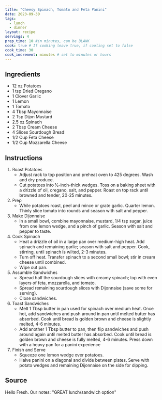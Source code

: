 ```yaml
---
title: "Cheesy Spinach, Tomato and Feta Panini"
date: 2023-09-30
tags: 
  - lunch
  - dinner
layout: recipe
servings: 4
prep_time: 10 #in minutes, can be BLANK
cook: true # If cooking leave true, if cooling set to false
cook_time: 30
cook_increment: minutes # set to minutes or hours
---
```

## Ingredients

- 12 oz Potatoes
- 1 tsp Dried Oregano
- 1 Clover Garlic
- 1 Lemon
- 1 Tomato
- 4 Tbsp Mayonnaise
- 2 Tsp Dijon Mustard
- 2.5 oz Spinach
- 2 Tbsp Cream Cheese
- 4 Slices Sourdough Bread
- 1/2 Cup Feta Cheese
- 1/2 Cup Mozzarella Cheese

## Instructions

1. Roast Potatoes
    - Adjust rack to top position and preheat oven to 425 degrees. Wash and dry produce.
    - Cut potatoes into 1⁄2-inch-thick wedges. Toss on a baking sheet with a drizzle of oil, oregano, salt, and pepper. Roast on top rack until browned and tender, 20-25 minutes.
2. Prep
    - While potatoes roast, peel and mince or grate garlic. Quarter lemon. Thinly slice tomato into rounds and season with salt and pepper.
3. Make Dijonnaise
    - In a small bowl, combine mayonnaise, mustard, 1/4 tsp sugar, juice from one lemon wedge, and a pinch of garlic. Season with salt and pepper to taste.
4. Cook Spinach
    - Heat a drizzle of oil in a large pan over medium-high heat. Add spinach and remaining garlic; season with salt and pepper. Cook, stirring, until spinach is wilted, 2-3 minutes.
    - Turn off heat. Transfer spinach to a second small bowl; stir in cream cheese until combined.
    - Wipe out pan.
5. Assumble Sandwiches
    - Spread half the sourdough slices with creamy spinach; top with even layers of feta, mozzarella, and tomato.
    - Spread remaining sourdough slices with Dijonnaise (save some for serving).
    - Close sandwiches.
6. Toast Sandwiches
    - Melt 1 Tbsp butter in pan used for spinach over medium heat. Once hot, add sandwiches and push around in pan until melted butter has absorbed. Cook until bread is golden brown and cheese is slightly melted, 4-6 minutes.
    - Add another 1 Tbsp butter to pan, then flip sandwiches and push around again until melted butter has absorbed. Cook until bread is golden brown and cheese is fully melted, 4-6 minutes. Press down with a heavy pan for a panini experience
7. Finish and Serve
    - Squeeze one lemon wedge over potatoes.
    - Halve panini on a diagonal and divide between plates. Serve with potato wedges and remaining Dijonnaise on the side for dipping.

## Source

Hello Fresh.  Our notes: "GREAT lunch/sandwich option"